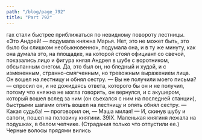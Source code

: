 ```yaml
---
path: "/blog/page_792"
title: "Part 792"
---
```


гах стали быстрее приближаться по невидному повороту лестницы. «Это Андрей! — подумала княжна Марья. Нет, это не может быть, это было бы слишком необыкновенно», подумала она, и в ту же минуту, как она думала это, на площадке, на которой стоял официант со свечой, показались лицо и фигура князя Андрея в шубе с воротником, обсыпанным снегом. Да, это был он, но бледный и худой, и с измененным, странно-смягченным, но тревожным выражением лица. Он вошел на лестницу и обнял сестру.
— Вы не получили моего письма? — спросил он, и не дожидаясь ответа, которого бы он и не получил, потому что княжна не могла говорить, он вернулся, и с акушером, который вошел вслед за ним (он съехался с ним на последней станции), быстрыми шагами опять вошел на лестницу и опять обнял сестру.
— Какая судьба! — проговорил он, — Маша милая! — И, скинув шубу и сапоги, пошел на половину княгини.
39IX.
Маленькая княгиня лежала на подушках, в белом чепчике. (Страдания только что отпустили ее.) Черные волосы прядями вились 
